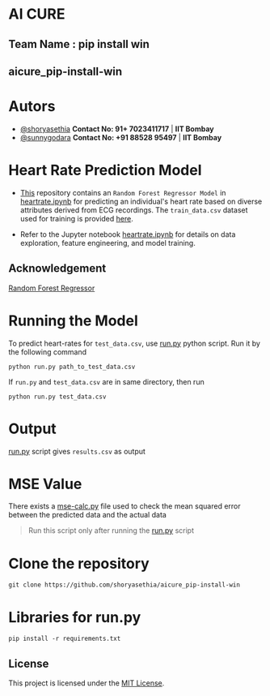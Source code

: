 # AI CURE
## Team Name : pip install win   
## aicure_pip-install-win
# Autors
- [@shoryasethia](https://github.com/shoryasethia) __Contact No: 91+ 7023411717__ | **IIT Bombay**
- [@sunnygodara]() __Contact No: +91 88528 95497__ | **IIT Bombay**

# Heart Rate Prediction Model
* [This](https://github.com/shoryasethia/aicure_pip-install-win) repository contains an `Random Forest Regressor Model` in [heartrate.ipynb](https://github.com/shoryasethia/aicure_pip-install-win/blob/main/heartrate.ipynb) for predicting an individual's heart rate based on diverse attributes derived from ECG recordings. The `train_data.csv` dataset used for training is provided [here](https://github.com/shoryasethia/aicure_pip-install-win/blob/main/train_data.csv).
+ Refer to the Jupyter notebook [heartrate.ipynb](https://github.com/shoryasethia/aicure_pip-install-win/blob/main/heartrate.ipynb) for details on data exploration, feature engineering, and model training.
## Acknowledgement
[Random Forest Regressor](https://scikit-learn.org/stable/modules/generated/sklearn.ensemble.RandomForestRegressor.html)

# Running the Model
To predict heart-rates for `test_data.csv`, use [run.py](https://github.com/shoryasethia/aicure_pip-install-win/blob/main/run.py) python script. Run it by the following command
```
python run.py path_to_test_data.csv
```
If `run.py` and `test_data.csv` are in same directory, then run
```
python run.py test_data.csv
```
# Output
[run.py](https://github.com/shoryasethia/aicure_pip-install-win/blob/main/run.py) script gives `results.csv` as output

# MSE Value 
There exists a [mse-calc.py](https://github.com/shoryasethia/aicure_pip-install-win/blob/main/mse-calc.py) file used to check the mean squared error between the predicted data and the actual data 
>Run this script only after running the [run.py](https://github.com/shoryasethia/aicure_pip-install-win/blob/main/run.py) script

# Clone the repository
```
git clone https://github.com/shoryasethia/aicure_pip-install-win
```
# Libraries for run.py
```
pip install -r requirements.txt
```
## License
This project is licensed under the [MIT License](LICENSE).
